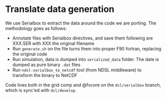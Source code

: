 # Translate data generation

We use Serialbox to extract the data around the code we are porting. The methodology goes as follows:

- Annotate files with Serialbox directives, and save them following are XXX.SER with XXX the original filename
- Run `generate.sh` on the file turns them into proper F90 fortran, replacing the original code
- Run simulation, data is dumped into `serialized_data` folder. The date is dumped as pure binary `.dat` files
- Run `ndsl-serialbox_to_netcdf` tool (from NDSL middleware) to transform the binary to NetCDF

Code lives both in the grid comp and @fvcore on the `dsl/serialbox` branch, which is sync'ed with `dsl/develop`.
